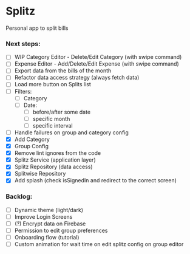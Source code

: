 # Splitz
Personal app to split bills

### Next steps:
- [ ] WIP Category Editor - Delete/Edit Category (with swipe command)
- [ ] Expense Editor - Add/Delete/Edit Expense (with swipe command)
- [ ] Export data from the bills of the month
- [ ] Refactor data access strategy (always fetch data)
- [ ] Load more button on Splits list
- [ ] Filters:
  - [ ] Category
  - [ ] Date:
    - [ ] before/after some date
    - [ ] specific month
    - [ ] specific interval
- [ ] Handle failures on group and category config
- [x] Add Category
- [x] Group Config
- [x] Remove lint ignores from the code
- [x] Splitz Service (application layer)
- [x] Splitz Repository (data access)
- [x] Splitwise Repository
- [x] Add splash (check isSignedIn and redirect to the correct screen)

### Backlog:
- [ ] Dynamic theme (light/dark)
- [ ] Improve Login Screens
- [ ] (?) Encrypt data on Firebase 
- [ ] Permission to edit group preferences
- [ ] Onboarding flow (tutorial)
- [ ] Custom animation for wait time on edit splitz config on group editor
